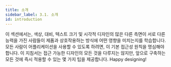 ```yaml
---
title: 소개
sidebar_label: 3.1. 소개
id: introduction
---
```


이 섹션에서는, 색상, 대비, 텍스트 크기 및 시각적 디자인의 많은 다른 측면이 서로 다른 능력을 가진 사람들이 제품과 상호작용하는 방식에 어떤 영향을 미치는지를 학습합니다. 모든 사람이 어플리케이션을 사용할 수 있도록 하려면, 이 기본 접근성 원칙을 명심해야 합니다. 이 지침서는 접근 가능한 디자인의 모든 것을 다루지는 않지만, 앞으로 구축하는 모든 것에 즉시 적용할 수 있는 몇 가지 팁을 제공합니다. Happy designing!
